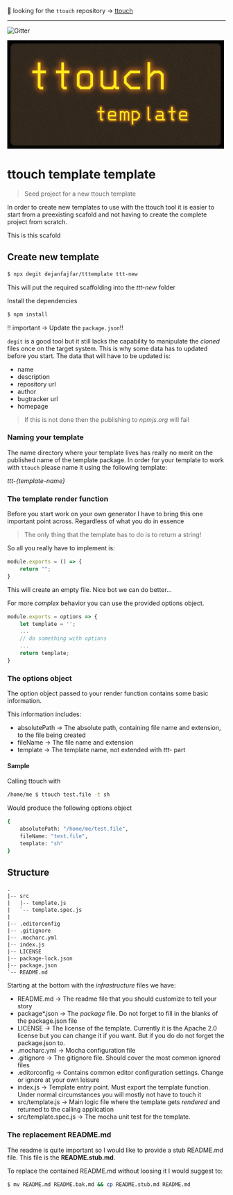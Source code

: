 🔎 looking for the ```ttouch``` repository -> [ttouch](https://github.com/dejanfajfar/ttouch)

---

![Gitter](https://img.shields.io/gitter/room/dfajfar/ttouch.svg)

![Logo](https://raw.githubusercontent.com/dejanfajfar/ttouch/master/misc/template_header_image.jpg)

# ttouch template template

> Seed project for a new ttouch template

In order to create new templates to use with the ttouch tool it is easier to start from a preexisting scafold and not having to create the complete project from scratch. 

This is this scafold

## Create new template

```bash
$ npx degit dejanfajfar/tttemplate ttt-new
```

This will put the required scaffolding into the *ttt-new* folder

Install the dependencies

```bash
$ npm install
```

‼️ important -> Update the ```package.json```‼ ️

```degit``` is a good tool but it still lacks the capability to manipulate the _cloned_ files once on the target system. This is why some data has to updated before you start. The data that will have to be updated is:
* name
* description
* repository url
* author
* bugtracker url
* homepage

> If this is not done then the publishing to _npmjs.org_ will fail

### Naming your template

The name directory where your template lives has really no merit on the published name of the template package. In order for your template to work with ```ttouch``` please name it using the following template:

*ttt-{template-name}*

### The template render function

Before you start work on your own generator I have to bring this one important point across. Regardless of what you do in essence

> The only thing that the template has to do is to return a string!

So all you really have to implement is:

```javascript
module.exports = () => {
	return "";
}
```

This will create an empty file. Nice bot we can do better...

For more _complex_ behavior you can use the provided options object.

```javascript
module.exports = options => {
	let template = '';
	...
	// do something with options
	...
	return template;
}
```

### The options object

The option object passed to your render function contains some basic information. 

This information includes:

* absolutePath -> The absolute path, containing file name and extension, to the file being created
* fileName -> The file name and extension
* template -> The template name, not extended with *ttt-* part

#### Sample 

Calling ttouch with 

```bash
/home/me $ ttouch test.file -t sh
```

Would produce the following options object

```bash
{
	absolutePath: "/home/me/test.file",
	fileName: "test.file",
	template: "sh"
}
```

## Structure

```
.
|-- src
|   |-- template.js
|   `-- template.spec.js
|
|-- .editorconfig
|-- .gitignore
|-- .mocharc.yml
|-- index.js
|-- LICENSE
|-- package-lock.json
|-- package.json
`-- README.md
```
 
Starting at the bottom with the _infrastructure_ files we have:

* README.md -> The readme file that you should customize to tell your story
* package*.json -> The _package_ file. Do not forget to fill in the blanks of the package.json file
* LICENSE -> The license of the template. Currently it is the Apache 2.0 license but you can change it if you want. But if you do do not forget the package.json to.
* .mocharc.yml -> Mocha configuration file
* .gitignore -> The gitignore file. Should cover the most common ignored files
* .editorconfig -> Contains common editor configuration settings. Change or ignore at your own leisure
* index.js -> Template entry point. Must export the template function. Under normal circumstances you will mostly not have to touch it
* src/template.js -> Main logic file where the template gets _rendered_ and returned to the calling application
* src/template.spec.js -> The mocha unit test for the template.

### The replacement README.md

The readme is quite important so I would like to provide a stub README.md file. This file is the **README.stub.md**.

To replace the contained README.md without loosing it I would suggest to:

```bash
$ mv README.md README.bak.md && cp README.stub.md README.md
```

